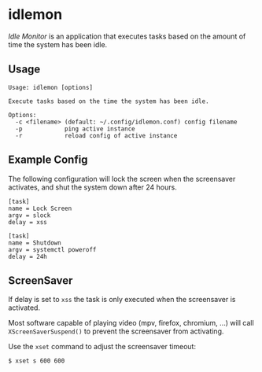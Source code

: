 # idlemon

*Idle Monitor* is an application that executes tasks based on the amount of
time the system has been idle.

## Usage

```
Usage: idlemon [options]

Execute tasks based on the time the system has been idle.

Options:
  -c <filename> (default: ~/.config/idlemon.conf) config filename
  -p            ping active instance
  -r            reload config of active instance

```

## Example Config

The following configuration will lock the screen when the screensaver activates,
and shut the system down after 24 hours.

```
[task]
name = Lock Screen
argv = slock
delay = xss

[task]
name = Shutdown
argv = systemctl poweroff
delay = 24h
```

## ScreenSaver

If delay is set to `xss` the task is only executed when the screensaver is
activated.

Most software capable of playing video (mpv, firefox, chromium, ...) will call
`XScreenSaverSuspend()` to prevent the screensaver from activating.

Use the `xset` command to adjust the screensaver timeout:

```sh
$ xset s 600 600
```

